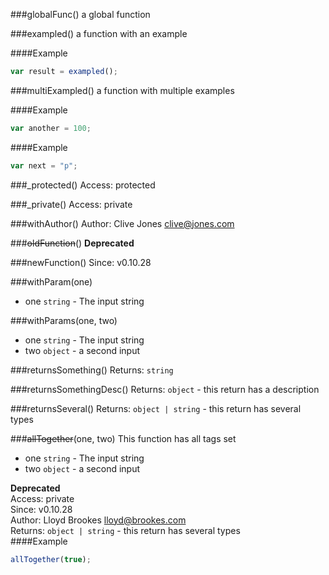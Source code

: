 
###globalFunc()
a global function


###exampled()
a function with an example

####Example
```js
var result = exampled();
```

###multiExampled()
a function with multiple examples

####Example
```js
var another = 100;
```
####Example
```js
var next = "p";
```

###_protected()
Access: protected  

###_private()
Access: private  

###withAuthor()
Author: Clive Jones <clive@jones.com>  

###~~oldFunction~~()
**Deprecated**  

###newFunction()
Since: v0.10.28  

###withParam(one)

 - one `string` - The input string


###withParams(one, two)

 - one `string` - The input string
 - two `object` - a second input


###returnsSomething()
Returns: `string`  

###returnsSomethingDesc()
Returns: `object` - this return has a description  

###returnsSeveral()
Returns: `object | string` - this return has several types  

###~~allTogether~~(one, two)
This function has all tags set


 - one `string` - The input string
 - two `object` - a second input

**Deprecated**  
Access: private  
Since: v0.10.28  
Author: Lloyd Brookes <lloyd@brookes.com>  
Returns: `object | string` - this return has several types  
####Example
```js
allTogether(true);
```
